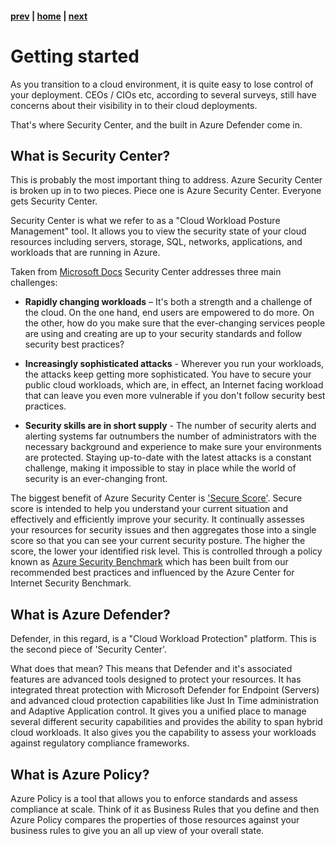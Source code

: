 #### [prev](./welcome.md) | [home](./welcome.md)  | [next](./take-aways.md)

# Getting started

As you transition to a cloud environment, it is quite easy to lose control of your deployment. CEOs / CIOs etc, according to several surveys, still have concerns about their visibility in to their cloud deployments.

That's where Security Center, and the built in Azure Defender come in.

## What is Security Center?

This is probably the most important thing to address. Azure Security Center is broken up in to two pieces. Piece one is Azure Security Center. Everyone gets Security Center. 

Security Center is what we refer to as a "Cloud Workload Posture Management" tool. It allows you to view the security state of your cloud resources including servers, storage, SQL, networks, applications, and workloads that are running in Azure.

Taken from [Microsoft Docs](https://docs.microsoft.com/en-us/azure/security-center/security-center-introduction) Security Center addresses three main challenges:

* **Rapidly changing workloads** – It's both a strength and a challenge of the cloud. On the one hand, end users are empowered to do more. On the other, how do you make sure that the ever-changing services people are using and creating are up to your security standards and follow security best practices?

* **Increasingly sophisticated attacks** - Wherever you run your workloads, the attacks keep getting more sophisticated. You have to secure your public cloud workloads, which are, in effect, an Internet facing workload that can leave you even more vulnerable if you don't follow security best practices.

* **Security skills are in short supply** - The number of security alerts and alerting systems far outnumbers the number of administrators with the necessary background and experience to make sure your environments are protected. Staying up-to-date with the latest attacks is a constant challenge, making it impossible to stay in place while the world of security is an ever-changing front.

The biggest benefit of Azure Security Center is ['Secure Score'](https://docs.microsoft.com/en-us/azure/security-center/secure-score-security-controls#security-controls-and-their-recommendations). Secure score is intended to help you understand your current situation and effectively and efficiently improve your security. It continually assesses your resources for security issues and then aggregates those into a single score so that you can see your current security posture. The higher the score, the lower your identified risk level. This is controlled through a policy known as [Azure Security Benchmark](https://docs.microsoft.com/en-us/security/benchmark/azure/baselines/security-center-security-baseline?toc=/azure/security-center/TOC.json) which has been built from our recommended best practices and influenced by the Azure Center for Internet Security Benchmark.

## What is Azure Defender?

Defender, in this regard, is a "Cloud Workload Protection" platform. This is the second piece of 'Security Center'. 

What does that mean? This means that Defender and it's associated features are advanced tools designed to protect your resources. It has integrated threat protection with Microsoft Defender for Endpoint (Servers) and advanced cloud protection capabilities like Just In Time administration and Adaptive Application control. It gives you a unified place to manage several different security capabilities and provides the ability to span hybrid cloud workloads. It also gives you the capability to assess your workloads against regulatory compliance frameworks.

## What is Azure Policy?

Azure Policy is a tool that allows you to enforce standards and assess compliance at scale. Think of it as Business Rules that you define and then Azure Policy compares the properties of those resources against your business rules to give you an all up view of your overall state.
